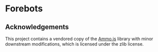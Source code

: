 # Forebots

## Acknowledgements

This project contains a vendored copy of the [Ammo.js](https://github.com/kripken/ammo.js/) library with minor downstream modifications, which is licensed under the zlib license.
